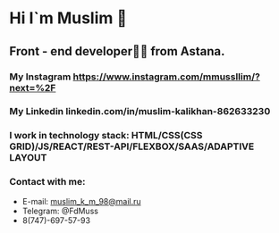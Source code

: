 # Hi I`m Muslim 👋
## Front - end developer👨‍💻 from Astana.
### My Instagram https://www.instagram.com/mmussllim/?next=%2F
### My Linkedin linkedin.com/in/muslim-kalikhan-862633230
### I work in technology stack: HTML/CSS(CSS GRID)/JS/REACT/REST-API/FLEXBOX/SAAS/ADAPTIVE LAYOUT
### Contact with me:
 - E-mail: muslim_k_m_98@mail.ru
 - Telegram: @FdMuss
 - 8(747)-697-57-93
